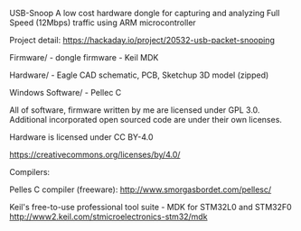 USB-Snoop
A low cost hardware dongle for capturing and analyzing Full Speed (12Mbps) traffic using ARM microcontroller

Project detail: https://hackaday.io/project/20532-usb-packet-snooping

Firmware/ - dongle firmware - Keil MDK

Hardware/ - Eagle CAD schematic, PCB, Sketchup 3D model (zipped)

Windows Software/ - Pellec C

All of software, firmware written by me are licensed under GPL 3.0.
Additional incorporated open sourced code are under their own licenses.

Hardware is licensed under CC BY-4.0

https://creativecommons.org/licenses/by/4.0/

Compilers:

Pelles C compiler (freeware): http://www.smorgasbordet.com/pellesc/

Keil's free-to-use professional tool suite - MDK for STM32L0 and STM32F0
http://www2.keil.com/stmicroelectronics-stm32/mdk

